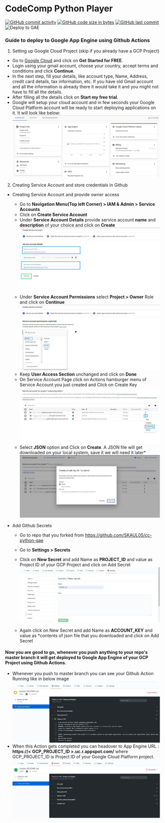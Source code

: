 # CodeComp Python Player
[![GitHub commit activity](https://img.shields.io/github/commit-activity/y/SKAUL05/cc-python-gae?logo=github)](https://github.com/SKAUL05/cc-python-gae/commits/master) [![GitHub code size in bytes](https://img.shields.io/github/languages/code-size/SKAUL05/cc-python-gae.svg?logo=github&style=social)](https://github.com/SKAUL05/) [![GitHub last commit](https://img.shields.io/github/last-commit/SKAUL05/cc-python-gae.svg?style=social&logo=git)](https://github.com/SKAUL05/)
![Deploy to GAE](https://github.com/SKAUL05/cc-python-gae/workflows/Deploy%20to%20GAE/badge.svg)


### Guide to deploy to Google App Engine using Github Actions

1. Setting up Google Cloud Project (skip if you already have a GCP Project)
-  Go to [Google Cloud](https://cloud.google.com/) and click on **Get Started for FREE**.
-  Login using your gmail account, choose your country, accept terms and conditions and click **Continue**.
-  In the next step, fill your details, like account type, Name, Address, credit card details, tax information, etc. If you have old Gmail account and all the information is already there it would take it and you might not have to fill all the details.
-  After filling all the details click on **Start my free trial**.
-  Google will setup your cloud account and in few seconds your Google Cloud Platform account will be ready to start deploying applications on it. It will look like below:
![Project Setup](/assets/gcp-project-setup-modified.jpg)

2. Creating Service Account and store credentials in Github

- Creating Service Account and provide owner access
  - Go to **Navigation Menu(Top left Corner) > IAM & Admin > Service Accounts**
  - Click on **Create Service Account**
  - Under **Service Account Details** provide service account **name** and **description** of your choice and click on **Create**
  ![Service Account Details](/assets/service-account-details-modified.jpg)
  - Under **Service Account Permissions** select **Project > Owner** Role and click on **Continue**
  ![Service Account Permissions](/assets/service-account-permissions-modified.jpg)
  - Keep **User Access Section** unchanged and click on **Done**
  - On Service Account Page click on Actions hamburger menu of Service Account you just created and Click on Create Key
  ![Service Account Create Key](/assets/service-account-create-key-modified.jpg)
  - Select **JSON** option and Click on **Create**. A JSON file will get downloaded on your local system, save it we will need it later*
  ![Service Account JSON](/assets/service-account-json-modified.jpg)

- Add Github Secrets
  - Go to repo that you forked from https://github.com/SKAUL05/cc-python-gae
  - Go to **Settings > Secrets**
  - Click on **New Secret** and add Name as **PROJECT_ID** and value as Project ID of your GCP Project and click on Add Secret
  ![New Secret](/assets/secret-project.JPG)

  - Again click on New Secret and add Name as **ACCOUNT_KEY** and value as *contents of json file that you downloaded and click on Add Secret


#### Now you are good to go, whenever you push anything to your repo's master branch it will get deployed to Google App Engine of your GCP Project using Github Actions.
 - Whenever you push to master branch you can see your Github Action Running like in below image
 ![Github Action Running](/assets/gae-deploy-github-action.JPG)
 - When this Action gets completed you can headover to App Engine URL : **https://< GCP_PROJECT_ID >.uc.r.appspot.com/** where GCP_PROJECT_ID is Project ID of your Google Cloud Platform project.
 ![Github Action Complete](/assets/gae-deploy-complete.JPG)
